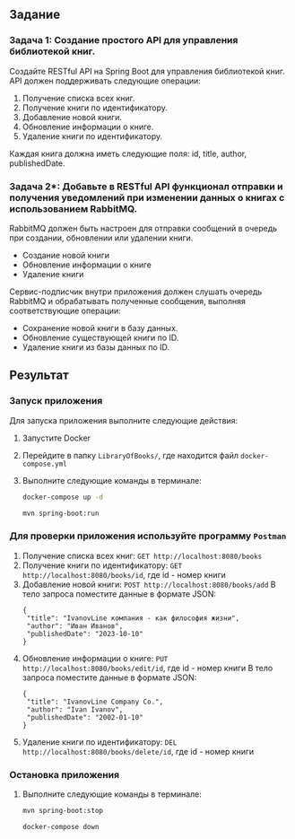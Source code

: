 ## Задание

### Задача 1: Создание простого API для управления библиотекой книг.

Создайте RESTful API на Spring Boot для управления библиотекой книг. API должен поддерживать следующие операции:
1. Получение списка всех книг.
2. Получение книги по идентификатору.
3. Добавление новой книги.
4. Обновление информации о книге.
5. Удаление книги по идентификатору.

Каждая книга должна иметь следующие поля: id, title, author, publishedDate.


### Задача 2*: Добавьте в RESTful API функционал отправки и получения уведомлений при изменении данных о книгах с использованием RabbitMQ.

RabbitMQ должен быть настроен для отправки сообщений в очередь при создании, обновлении или удалении книги.
- Создание новой книги
- Обновление информации о книге
- Удаление книги

Сервис-подписчик внутри приложения должен слушать очередь RabbitMQ и обрабатывать полученные сообщения, выполняя соответствующие операции:
- Сохранение новой книги в базу данных.
- Обновление существующей книги по ID.
- Удаление книги из базы данных по ID.

## Результат

### Запуск приложения

Для запуска приложения выполните следующие действия:
1. Запустите Docker
2. Перейдите в папку `LibraryOfBooks/`, где находится файл `docker-compose.yml`
3. Выполните следующие команды в терминале:

   ```bash
   docker-compose up -d
   ```

   ```bash
   mvn spring-boot:run
   ```

### Для проверки приложения используйте программу `Postman`

1. Получение списка всех книг: `GET http://localhost:8080/books`
2. Получение книги по идентификатору: `GET http://localhost:8080/books/id`, где id - номер книги
3. Добавление новой книги: `POST http://localhost:8080/books/add`
   В тело запроса поместите данные в формате JSON:
   ```
   {
    "title": "IvanovLine компания - как философия жизни",
    "author": "Иван Иванов",
    "publishedDate": "2023-10-10"
   }
   ```
4. Обновление информации о книге: `PUT http://localhost:8080/books/edit/id`, где id - номер книги
   В тело запроса поместите данные в формате JSON:
   ```
   {
    "title": "IvanovLine Company Co.",
    "author": "Ivan Ivanov",
    "publishedDate": "2002-01-10"
   }
   ```
5. Удаление книги по идентификатору: `DEL http://localhost:8080/books/delete/id`, где id - номер книги

### Остановка приложения

1. Выполните следующие команды в терминале:

   ```bash
   mvn spring-boot:stop
   ```

   ```bash
   docker-compose down 
   ```